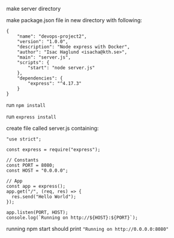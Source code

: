 make server directory 

make package.json file in new directory with following: 

```
{
    "name": "devops-project2",
    "version": "1.0.0",
    "description": "Node express with Docker",
    "author": "Isac Haglund <isacha@kth.se>",
    "main": "server.js",
    "scripts": {
        "start": "node server.js"
    },
    "dependencies": {
        "express": "^4.17.3"
    }
}

```


run ```npm install``` 

run ```express install``` 

create file called server.js containing: 

```
"use strict";

const express = require("express");

// Constants
const PORT = 8080;
const HOST = "0.0.0.0";

// App
const app = express();
app.get("/", (req, res) => {
  res.send("Hello World");
});

app.listen(PORT, HOST);
console.log(`Running on http://${HOST}:${PORT}`);
```


running npm start should print ```"Running on http://0.0.0.0:8080"```
